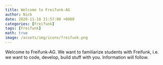 ```yaml
---
title: Welcome to Freifunk-AG
author: Nick
date: 2020-11-10 21:57:00 +0800
categories: [Freifunk]
tags: [Freifunk]
math: true
image: /assets/img/icons/freifunk.png
---
```


Welcome to Freifunk-AG. We want to familiarize students with Freifunk, i.e. we want to code, develop, build stuff with you. Information will follow.